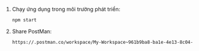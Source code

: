 1. Chạy ứng dụng trong môi trường phát triển:
   ```bash
   npm start
   ```
2. Share PostMan:
   ```bash
   https://.postman.co/workspace/My-Workspace~961b9ba8-ba1e-4e13-8c04-96ec651efee2/collection/40439232-e8c30794-1422-4d47-b12a-5aeb9285b18a?action=share&creator=40439232
   ```
